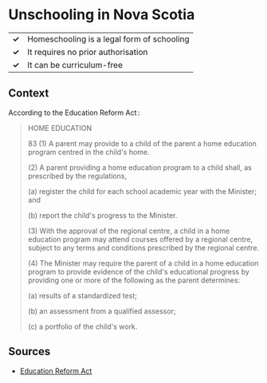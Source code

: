 # Unschooling in Nova Scotia
| | |
|-|-|
| __✓__ | Homeschooling is a legal form of schooling |
| __✓__ | It requires no prior authorisation |
| __✓__ | It can be curriculum-free |

## Context

According to the Education Reform Act :

> HOME EDUCATION
> 
> 83 (1) A parent may provide to a child of the parent a home education program centred in the child's home.
>
> (2) A parent providing a home education program to a child shall, as prescribed by the regulations,
>
> (a) register the child for each school academic year with the Minister; and
>
> (b) report the child's progress to the Minister.
>
> (3) With the approval of the regional centre, a child in a home education program may attend courses offered by a regional centre, subject to any terms and conditions prescribed by the regional centre.
>
> (4) The Minister may require the parent of a child in a home education program to provide evidence of the child's educational progress by providing one or more of the following as the parent determines:
>
> (a) results of a standardized test;
>
> (b) an assessment from a qualified assessor;
>
> (c) a portfolio of the child's work.


## Sources

* [Education Reform Act](https://nslegislature.ca/legc/bills/63rd_1st/3rd_read/b072.htm#pgfId-88862)
